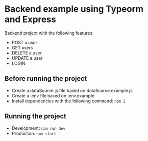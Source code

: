 # Backend example using Typeorm and Express
Backend project with the following features:
- POST a user
- GET users
- DELETE a user
- UPDATE a user
- LOGIN

## Before running the project
- Create a dataSource.js file based on dataSource.example.js
- Create a .env file based on .env.example
- Install dependencies with the following command: `npm i`

## Running the project
- Development: `npm run dev`
- Production: `npm start`